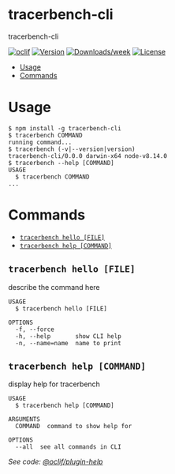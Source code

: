 tracerbench-cli
===============

tracerbench-cli

[![oclif](https://img.shields.io/badge/cli-oclif-brightgreen.svg)](https://oclif.io)
[![Version](https://img.shields.io/npm/v/tracerbench-cli.svg)](https://npmjs.org/package/tracerbench-cli)
[![Downloads/week](https://img.shields.io/npm/dw/tracerbench-cli.svg)](https://npmjs.org/package/tracerbench-cli)
[![License](https://img.shields.io/npm/l/tracerbench-cli.svg)](https://github.com/TracerBench/tracerbench/blob/master/package.json)

<!-- toc -->
* [Usage](#usage)
* [Commands](#commands)
<!-- tocstop -->
# Usage
<!-- usage -->
```sh-session
$ npm install -g tracerbench-cli
$ tracerbench COMMAND
running command...
$ tracerbench (-v|--version|version)
tracerbench-cli/0.0.0 darwin-x64 node-v8.14.0
$ tracerbench --help [COMMAND]
USAGE
  $ tracerbench COMMAND
...
```
<!-- usagestop -->
# Commands
<!-- commands -->
* [`tracerbench hello [FILE]`](#tracerbench-hello-file)
* [`tracerbench help [COMMAND]`](#tracerbench-help-command)

## `tracerbench hello [FILE]`

describe the command here

```
USAGE
  $ tracerbench hello [FILE]

OPTIONS
  -f, --force
  -h, --help       show CLI help
  -n, --name=name  name to print
```

## `tracerbench help [COMMAND]`

display help for tracerbench

```
USAGE
  $ tracerbench help [COMMAND]

ARGUMENTS
  COMMAND  command to show help for

OPTIONS
  --all  see all commands in CLI
```

_See code: [@oclif/plugin-help](https://github.com/oclif/plugin-help/blob/v2.1.4/src/commands/help.ts)_
<!-- commandsstop -->
